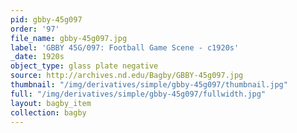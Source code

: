 ```yaml
---
pid: gbby-45g097
order: '97'
file_name: gbby-45g097.jpg
label: 'GBBY 45G/097: Football Game Scene - c1920s'
_date: 1920s
object_type: glass plate negative
source: http://archives.nd.edu/Bagby/GBBY-45g097.jpg
thumbnail: "/img/derivatives/simple/gbby-45g097/thumbnail.jpg"
full: "/img/derivatives/simple/gbby-45g097/fullwidth.jpg"
layout: bagby_item
collection: bagby
---
```

